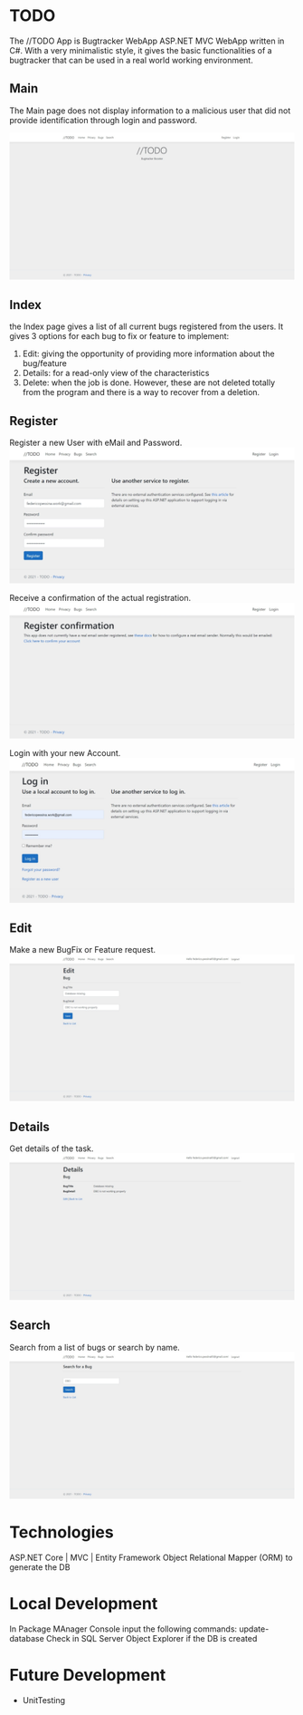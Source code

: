 # TODO

The //TODO App is Bugtracker WebApp ASP.NET MVC WebApp written in C#.
With a very minimalistic style, it gives the basic functionalities of a bugtracker that can be used in a real world working environment.

## Main

The Main page does not display information to a malicious user that did not provide identification through login and password.

![Main](https://github.com/federicopessina/TODO/blob/master/Screenshots/TODOBugtracker%20MainPage.jpeg)

## Index

the Index page gives a list of all current bugs registered from the users. 
It gives 3 options for each bug to fix or feature to implement:
1) Edit: giving the opportunity of providing more information about the bug/feature
2) Details: for a read-only view of the characteristics
3) Delete: when the job is done. However, these are not deleted totally from the program and there is a way to recover from a deletion.

## Register

Register a new User with eMail and Password.
![20RegisterNewAccountPage](https://github.com/federicopessina/TODO/blob/master/Screenshots/TODOBugtracker%20RegisterNewAccountPage.jpeg)

Receive a confirmation of the actual registration.
![RegisterConfirmationPage](https://github.com/federicopessina/TODO/blob/master/Screenshots/TODOBugtracker%20RegisterConfirmationPage.jpeg)

Login with your new Account.
![LoginPage](https://github.com/federicopessina/TODO/blob/master/Screenshots/TODOBugtracker%20LoginPage.jpeg)

## Edit

Make a new BugFix or Feature request.
![Edit](https://github.com/federicopessina/TODO/blob/master/Screenshots/TODOBugtracker%20EditPage.jpeg)

## Details

Get details of the task.
![Details](https://github.com/federicopessina/TODO/blob/master/Screenshots/TODOBugrtracker%20DetailsPage.jpeg)

## Search

Search from a list of bugs or search by name.
![Search](https://github.com/federicopessina/TODO/blob/master/Screenshots/TODOBugtracker%20SearchPage.jpeg)


# Technologies

ASP.NET Core | MVC | Entity Framework Object Relational Mapper (ORM) to generate the DB

# Local Development
In Package MAnager Console input the following commands:
	update-database
	Check in SQL Server Object Explorer if the DB is created

# Future Development
- UnitTesting

